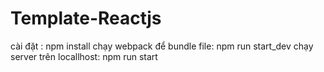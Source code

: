 # Template-Reactjs
cài đặt : npm install
chạy webpack để bundle file: npm run start_dev
chạy server trên locallhost: npm run start
